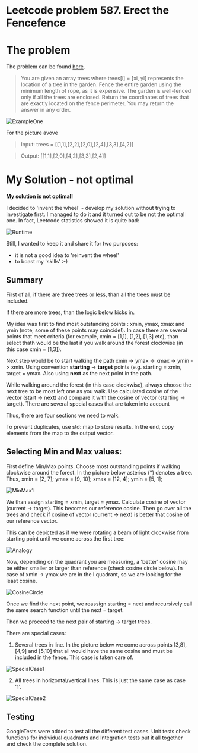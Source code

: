 # Leetcode problem 587. Erect the Fencefence

# The problem
The problem can be found [here](https://leetcode.com/problems/erect-the-fence/).

>You are given an array trees where trees[i] = [xi, yi] represents the location of a tree in the garden.
Fence the entire garden using the minimum length of rope, as it is expensive. The garden is well-fenced only if all the trees are enclosed.
Return the coordinates of trees that are exactly located on the fence perimeter. You may return the answer in any order.

![ExampleOne](./docs/erect1-plane.jpg)

For the picture avove
>Input: trees = [[1,1],[2,2],[2,0],[2,4],[3,3],[4,2]]

>Output: [[1,1],[2,0],[4,2],[3,3],[2,4]]

# My Solution - not optimal

<b>My solution is not optimal!</b>

I decided to 'invent the wheel' - develop my solution without trying to investigate first. I managed to do it and it turned out to be not the optimal one. In fact, Leetcode statistics showed it is quite bad:

![Runtime](./docs/SolutionRutimeDistribution.jpg)

Still, I wanted to keep it and share it for two purposes:
* it is not a good idea to 'reinvent the wheel'
* to boast my 'skills' :-)

## Summary

First of all, if there are three trees or less, than all the trees must be included.

If there are more trees, than the logic below kicks in.

My idea was first to find most outstanding points : xmin, ymax, xmax and ymin (note, some of these points may coincide!). In case there are several points that meet criteria (for example, xmin = [1,1], [1,2], [1,3] etc), than select thath would be the last if you walk around the forest clockwise (in this case xmin = [1,3]).

Next step would be to start walking the path xmin -> ymax -> xmax -> ymin -> xmin. Using convention <b>starting</b> -> <b>target</b> points (e.g. starting = xmin, target = ymax. Also using <b>next</b> as the next point in the path.

While walking around the forest (in this case clockwise), always choose the next tree to be most left one as you walk. Use calculated cosine of the vector (start -> next) and compare it with the cosine of vector (starting -> target). There are several special cases that are taken into account 

Thus, there are four sections we need to walk.

To prevent duplicates, use std::map to store results. In the end, copy elements from the map to the output vector.

## Selecting Min and Max values:

First define Min/Max points. Choose most outstanding points if walking clockwise around the forest. In the picture below asterics (*) denotes a tree.
Thus, 
xmin = [2, 7];
ymax = [9, 10];
xmax = [12, 4];
ymin = [5, 1];

![MinMax1](./docs/MinMax1.jpg)

We than assign starting = xmin, target = ymax. Calculate cosine of vector (current -> target). This becomes our reference cosine. Then go over all the trees and check if cosine of vector (current -> next) is better that cosine of our reference vector. 

This can be depicted as if we were rotating a beam of light clockwise from starting point until we come across the first tree:

![Analogy](./docs/Walking1.jpg)

Now, depending on the quadrant you are measuring, a 'better' cosine may be either smaller or larger than reference (check cosine circle below). In case of xmin -> ymax we are in the I quadrant, so we are looking for the least cosine.

![CosineCircle](./docs/Cosine_circle.jpg)

Once we find the next point, we reassign starting = next and recursively call the same search function until the next = target.

Then we proceed to the next pair of starting -> target trees.

There are special cases:

1. Several trees in line. In the picture below we come across points [3,8], [4,9] and [5,10] that all would have the same cosine and must be included in the fence. This case is taken care of.

![SpecialCase1](./docs/SpecialCaseInline.jpg)

2. All trees in horizontal/vertical lines. This is just the same case as case '1'.

![SpecialCase2](./docs/SpecialCaseInline2.jpg)

## Testing

GoogleTests were added to test all the different test cases. Unit tests check functions for individual quadrants and Integration tests put it all together and check the complete solution.